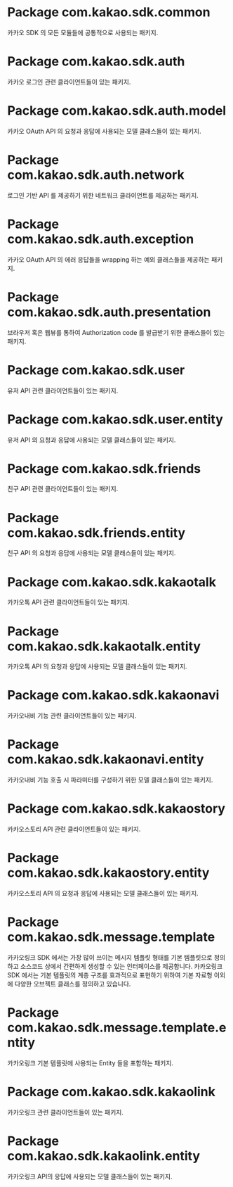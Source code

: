 # Package com.kakao.sdk.common
카카오 SDK 의 모든 모듈들에 공통적으로 사용되는 패키지.

# Package com.kakao.sdk.auth
카카오 로그인 관련 클라이언트들이 있는 패키지.

# Package com.kakao.sdk.auth.model
카카오 OAuth API 의 요청과 응답에 사용되는 모델 클래스들이 있는 패키지.

# Package com.kakao.sdk.auth.network
로그인 기반 API 를 제공하기 위한 네트워크 클라이언트를 제공하는 패키지.

# Package com.kakao.sdk.auth.exception
카카오 OAuth API 의 에러 응답들을 wrapping 하는 예외 클래스들을 제공하는 패키지.

# Package com.kakao.sdk.auth.presentation
브라우저 혹은 웹뷰를 통하여 Authorization code 를 발급받기 위한 클래스들이 있는 패키지.

# Package com.kakao.sdk.user
유저 API 관련 클라이언트들이 있는 패키지.

# Package com.kakao.sdk.user.entity
유저 API 의 요청과 응답에 사용되는 모델 클래스들이 있는 패키지.

# Package com.kakao.sdk.friends
친구 API 관련 클라이언트들이 있는 패키지.

# Package com.kakao.sdk.friends.entity
친구 API 의 요청과 응답에 사용되는 모델 클래스들이 있는 패키지.

# Package com.kakao.sdk.kakaotalk
카카오톡 API 관련 클라이언트들이 있는 패키지.

# Package com.kakao.sdk.kakaotalk.entity
카카오톡 API 의 요청과 응답에 사용되는 모델 클래스들이 있는 패키지.

# Package com.kakao.sdk.kakaonavi
카카오내비 기능 관련 클라이언트들이 있는 패키지.

# Package com.kakao.sdk.kakaonavi.entity
카카오내비 기능 호출 시 파라미터를 구성하기 위한 모델 클래스들이 있는 패키지.

# Package com.kakao.sdk.kakaostory
카카오스토리 API 관련 클라이언트들이 있는 패키지.

# Package com.kakao.sdk.kakaostory.entity
카카오스토리 API 의 요청과 응답에 사용되는 모델 클래스들이 있는 패키지.

# Package com.kakao.sdk.message.template
카카오링크 SDK 에서는 가장 많이 쓰이는 메시지 템플릿 형태를 기본 템플릿으로 정의하고 소스코드 상에서 간편하게 생성할 수 있는 인터페이스를 제공합니다.
카카오링크 SDK 에서는 기본 템플릿의 계층 구조를 효과적으로 표현하기 위하여 기본 자료형 이외에 다양한 오브젝트 클래스를 정의하고 있습니다.

# Package com.kakao.sdk.message.template.entity
카카오링크 기본 템플릿에 사용되는 Entity 들을 포함하는 패키지.

# Package com.kakao.sdk.kakaolink
카카오링크 관련 클라이언트들이 있는 패키지.

# Package com.kakao.sdk.kakaolink.entity
카카오링크 API의 응답에 사용되는 모델 클래스들이 있는 패키지.
